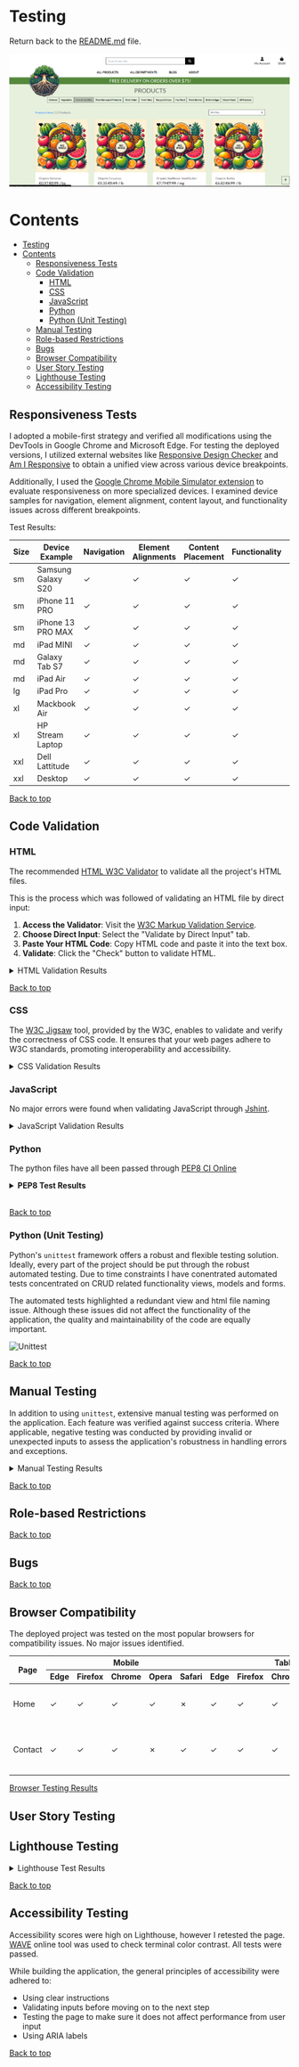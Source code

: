 # Testing

Return back to the [README.md](README.md) file.

![Main Image](docs/images/main.png)

# Contents

<!-- TOC -->

* [Testing](#testing)
* [Contents](#contents)
    * [Responsiveness Tests](#responsiveness-tests)
    * [Code Validation](#code-validation)
        * [HTML](#html)
        * [CSS](#css)
        * [JavaScript](#javascript)
        * [Python](#python)
        * [Python (Unit Testing)](#python-unit-testing)
    * [Manual Testing](#manual-testing)
    * [Role-based Restrictions](#role-based-restrictions)
    * [Bugs](#bugs)
    * [Browser Compatibility](#browser-compatibility)
    * [User Story Testing](#user-story-testing)
    * [Lighthouse Testing](#lighthouse-testing)
    * [Accessibility Testing](#accessibility-testing)

<!-- TOC -->

## Responsiveness Tests

I adopted a mobile-first strategy and verified all modifications using the DevTools in Google Chrome and Microsoft Edge.
For testing the deployed versions, I utilized external websites
like [Responsive Design Checker](https://responsivedesignchecker.com/)
and [Am I Responsive](https://ui.dev/amiresponsive) to obtain a unified view across various device breakpoints.

Additionally, I used
the [Google Chrome Mobile Simulator extension](https://chromewebstore.google.com/detail/mobile-simulator-responsi/ckejmhbmlajgoklhgbapkiccekfoccmk)
to evaluate responsiveness on more specialized
devices. I examined device samples for navigation, element alignment, content layout, and functionality issues across
different breakpoints.

Test Results:

| Size | Device Example     | Navigation | Element Alignments | Content Placement | Functionality | Notes |
|------|--------------------|------------|--------------------|-------------------|---------------|-------|
| sm   | Samsung Galaxy S20 | &check;    | &check;            | &check;           | &check;       |       |
| sm   | iPhone 11 PRO      | &check;    | &check;            | &check;           | &check;       |       |
| sm   | iPhone 13 PRO MAX  | &check;    | &check;            | &check;           | &check;       |       |
| md   | iPad MINI          | &check;    | &check;            | &check;           | &check;       |       |
| md   | Galaxy Tab S7      | &check;    | &check;            | &check;           | &check;       |       |
| md   | iPad Air           | &check;    | &check;            | &check;           | &check;       |       |
| lg   | iPad Pro           | &check;    | &check;            | &check;           | &check;       |       |
| xl   | Mackbook Air       | &check;    | &check;            | &check;           | &check;       |       |
| xl   | HP Stream Laptop   | &check;    | &check;            | &check;           | &check;       |       |
| xxl  | Dell Lattitude     | &check;    | &check;            | &check;           | &check;       |       |
| xxl  | Desktop            | &check;    | &check;            | &check;           | &check;       |       |

[Back to top](#contents)

## Code Validation

### HTML

The recommended [HTML W3C Validator](https://validator.w3.org) to validate all the project's HTML files.

This is the process which was followed of validating an HTML file by direct input:

1. **Access the Validator**: Visit the [W3C Markup Validation Service](https://validator.w3.org/).
2. **Choose Direct Input**: Select the "Validate by Direct Input" tab.
3. **Paste Your HTML Code**: Copy HTML code and paste it into the text box.
4. **Validate**: Click the "Check" button to validate HTML.

<details>

<summary>HTML Validation Results</summary>

| File Name             | Pass | View Result                                                | Notes                                                                                                                                                                                             |
|-----------------------|------|------------------------------------------------------------|---------------------------------------------------------------------------------------------------------------------------------------------------------------------------------------------------|
| index.html            | ⛔    | [Result](docs/test-img/header-1.png)                       |                                                                                                                                                                                                   |
| product-list.html     | ⛔    | [Result](docs/test-img/all-prod.png)                       |                                                                                                                                                                                                   |
| search-results.html   | ✅    | ![Result](/docs/test-img/search-results-htmlchecker.png)   |                                                                                                                                                                                                   |
| edit-product.html     |      | ![Result](/docs/test-img/edit-product-htmlchecker.png)     |                                                                                                                                                                                                   |
| add-product.html      | ✅    | ![Result](/docs/test-img/add-product-htmlchecker.png)      |                                                                                                                                                                                                   |
| admin-summary.html    | ✅    | ![Result](/docs/test-img/admin-summary-htmlchecker.png)    |                                                                                                                                                                                                   |
| manage-author.html    | ✅    | ![Result](/docs/test-img/manage-author-htmlchecker.png)    |                                                                                                                                                                                                   |
| manage-genre.html     | ✅    | ![Result](/docs/test-img/manage-genre-htmlchecker.png)     |                                                                                                                                                                                                   |
| manage-coupon.html    |      | ![Result](/docs/test-img/manage-coupon-htmlchecker.png)    | It intermittently throws an error for dropdown selection for percentage option. Based on online research there seems to be an ongoing html issue. All html code is updated to meet the standards. |
| manage-category.html  | ✅    | ![Result](/docs/test-img/manage-category-htmlchecker.png)  |                                                                                                                                                                                                   |
| manage-orders.html    | ✅    | ![Result](/docs/test-img/manage-orders-htmlchecker.png)    |                                                                                                                                                                                                   |
| dashboard.html        | ✅    | ![Result](/docs/test-img/dashboard-htmlchecker.png)        |                                                                                                                                                                                                   |
| profile.html          | ✅    | ![Result](/docs/test-img/profile-htmlchecker.png)          |                                                                                                                                                                                                   |
| my-orders.html        | ✅    | ![Result](/docs/test-img/user-orders-htmlchecker.png)      |                                                                                                                                                                                                   |
| wishlist.html         | ✅    | ![Result](/docs/test-img/user-favourites-htmlchecker.png)  |                                                                                                                                                                                                   |
| change-password.html  | ✅    | ![Result](/docs/test-img/change-password-htmlchecker.png)  |                                                                                                                                                                                                   |
| delete-modal.html     | ✅    | ![Result](/docs/test-img/profile-delete-htmlchecker.png)   |                                                                                                                                                                                                   |
| product-detail.html   | ✅    | ![Result](/docs/test-img/product-details-htmlchecker.png)  |                                                                                                                                                                                                   |
| about.html            | ✅    | ![Result](/docs/test-img/about-htmlchecker.png)            |                                                                                                                                                                                                   |
| special-offers.html   | ✅    | ![Result](/docs/test-img/offers-htmlchecker.png)           |                                                                                                                                                                                                   |
| signup.html           | ✅    | ![Result](/docs/test-img/sign-up-htmlchecker.png)          |                                                                                                                                                                                                   |
| login.html            | ✅    | ![Result](/docs/test-img/login-htmlchecker.png)            |                                                                                                                                                                                                   |
| logout.html           | ✅    | ![Result](/docs/test-img/logout-htmlchecker.png)           |                                                                                                                                                                                                   |
| cart.html             | ✅    | ![Result](/docs/test-img/cart-htmlchecker.png)             |                                                                                                                                                                                                   |
| checkout-success.html | ✅    | ![Result](/docs/test-img/success-htmlchecker.png)          |                                                                                                                                                                                                   |
| checkout.html         | ✅    | ![Result](/docs/test-img/checkout-htmlchecker.png)         |                                                                                                                                                                                                   |
| shipping-returns.html | ✅    | ![Result](/docs/test-img/shipping-returns-htmlchecker.png) |                                                                                                                                                                                                   |
| privacy-policy.html   | ✅    | ![Result](/docs/test-img/privacy-policy-htmlchecker.png)   |                                                                                                                                                                                                   |
| terms-of-service.html | ✅    | ![Result](/docs/test-img/terms-htmlchecker.png)            |                                                                                                                                                                                                   |

</details>

[Back to top](#contents)

### CSS

The [W3C Jigsaw](https://jigsaw.w3.org/css-validator/) tool, provided by the W3C, enables to validate and verify the
correctness of CSS code. It ensures that your web pages adhere to W3C standards, promoting interoperability and
accessibility.

<details>

<summary>CSS Validation Results</summary>

</details>

### JavaScript

No major errors were found when validating JavaScript through [Jshint](https://jshint.com/).


<details>

<summary>JavaScript Validation Results</summary>

</details>

### Python

The python files have all been passed through [PEP8 CI Online](https://pep8ci.herokuapp.com/)

<details><summary><b>PEP8 Test Results</b></summary>

| App Name  | File Name          | Pass | View Result                                                                                               |
|-----------|--------------------|------|-----------------------------------------------------------------------------------------------------------|
| about     | views.py           | ✅    | <details><summary>Screenshot</summary>![Result](/docs/test-img/about-views-py.png)</details>              |
| about     | urls.py            | ✅    | <details><summary>Screenshot</summary>![Result](/docs/test-img/about-urls-py.png)</details>               |
| about     | models.py          | ✅    | <details><summary>Screenshot</summary>![Result](/docs/test-img/about-models-py.png)</details>             |
| about     | forms.py           | ✅    | <details><summary>Screenshot</summary>![Result](/docs/test-img/about-forms-py.png)</details>              |
| about     | admin.py           | ✅    | <details><summary>Screenshot</summary>![Result](/docs/test-img/about-admin-py.png)</details>              |
| about     | test_views.py      | ✅    | <details><summary>Screenshot</summary>![Result](/docs/test-img/about-test-viewers-py.png)</details>       |
| about     | test_forms.py      | ✅    | <details><summary>Screenshot</summary>![Result](/docs/test-img/about-test-forms-py.png)</details>         |
| app       | settings.py        | ✅    | <details><summary>Screenshot</summary>![Result](/docs/test-img/settings-py.png)</details>                 |
| app       | urls.py            | ✅    | <details><summary>Screenshot</summary>![Result](/docs/test-img/testing-urls-py-main-app.png)</details>    |
| app       | views.py           | ✅    | <details><summary>Screenshot</summary>![Result](/docs/test-img/views-py-main-app.png)</details>           |
| blog      | views.py           | ✅    | <details><summary>Screenshot</summary>![Result](/docs/test-img/blog-views-py.png)</details>               |
| blog      | urls.py            | ✅    | <details><summary>Screenshot</summary>![Result](/docs/test-img/blog-urls-py.png)</details>                |
| blog      | models.py          | ✅    | <details><summary>Screenshot</summary>![Result](/docs/test-img/blog-models-py.png)</details>              |
| blog      | forms.py           | ✅    | <details><summary>Screenshot</summary>![Result](/docs/test-img/blog-forms-py.png)</details>               |
| blog      | admin.py           | ✅    | <details><summary>Screenshot</summary>![Result](/docs/test-img/blog-admin-py.png)</details>               |
| blog      | test_views.py      | ✅    | <details><summary>Screenshot</summary>![Result](/docs/test-img/blog-test-views-py.png)</details>          |
| blog      | test_models.py     | ✅    | <details><summary>Screenshot</summary>![Result](/docs/test-img/blog-test-models-py.png)</details>         |
| cart      | views.py           | ✅    | <details><summary>Screenshot</summary>![Result](/docs/test-img/cart-views-py.png)</details>               |
| cart      | urls.py            | ✅    | <details><summary>Screenshot</summary>![Result](/docs/test-img/cart-urls-py.png)</details>                |
| cart      | models.py          | ✅    | <details><summary>Screenshot</summary>![Result](/docs/test-img/cart-models-py.png)</details>              |
| cart      | contexts.py        | ✅    | <details><summary>Screenshot</summary>![Result](/docs/test-img/cart-context-py.png)</details>             |
| cart      | test_context.py    | ✅    | <details><summary>Screenshot</summary>![Result](/docs/test-img/cart-test-contest-py.png)</details>        |
| checkout  | webhooks.py        | ✅    | <details><summary>Screenshot</summary>![Result](/docs/test-img/checkout-webhooks-py.png)</details>        |
| checkout  | webhook_handler.py | ✅    | <details><summary>Screenshot</summary>![Result](/docs/test-img/checkout-webhook-handler-py.png)</details> |
| checkout  | views.py           | ✅    | <details><summary>Screenshot</summary>![Result](/docs/test-img/checkaout-views.png)</details>             |
| checkout  | urls.py            | ✅    | <details><summary>Screenshot</summary>![Result](/docs/test-img/checkout-urls-py.png)</details>            |
| checkout  | signals.py         | ✅    | <details><summary>Screenshot</summary>![Result](/docs/test-img/checkout-signals-py.png)</details>         |
| checkout  | models.py          | ✅    | <details><summary>Screenshot</summary>![Result](/docs/test-img/checkout-models-py.png)</details>          |
| checkout  | forms.py           | ✅    | <details><summary>Screenshot</summary>![Result](/docs/test-img/checkout-forms-py.png)</details>           |
| checkout  | admin.py           | ✅    | <details><summary>Screenshot</summary>![Result](/docs/test-img/checkout-admin-py.png)</details>           |
| checkout  | test_models.py     | ✅    | <details><summary>Screenshot</summary>![Result](/docs/test-img/checkout-test-models-py.png)</details>     |
| checkout  | test_forms.py      | ✅    | <details><summary>Screenshot</summary>![Result](/docs/test-img/checkout-test-forms-py.png)</details>      |
| favorites | views.py           | ✅    | <details><summary>Screenshot</summary>![Result](/docs/test-img/favorites-views-py.png)</details>          |
| favorites | urls.py            | ✅    | <details><summary>Screenshot</summary>![Result](/docs/test-img/favorites-urls-py.png)</details>           |
| favorites | models.py          | ✅    | <details><summary>Screenshot</summary>![Result](/docs/test-img/favorites-models-py.png)</details>         |
| favorites | admin.py           | ✅    | <details><summary>Screenshot</summary>![Result](/docs/test-img/favorites-admin-py.png)</details>          |
| favorites | test_models.py     | ✅    | <details><summary>Screenshot</summary>![Result](/docs/test-img/favorites-test-models-py.png)</details>    |
| home      | views.py           | ✅    | <details><summary>Screenshot</summary>![Result](/docs/test-img/home-views-py.png)</details>               |
| home      | urls.py            | ✅    | <details><summary>Screenshot</summary>![Result](/docs/test-img/home-urls-py.png)</details>                |
| home      | models.py          | ✅    | <details><summary>Screenshot</summary>![Result](/docs/test-img/home-models-py.png)</details>              |
| products  | widgets.py         | ✅    | <details><summary>Screenshot</summary>![Result](/docs/test-img/products-widgets-py.png)</details>         |
| products  | views.py           | ✅    | <details><summary>Screenshot</summary>![Result](/docs/test-img/products-views-py.png)</details>           |
| products  | urls.py            | ✅    | <details><summary>Screenshot</summary>![Result](/docs/test-img/products-urls-py.png)</details>            |
| products  | models.py          | ✅    | <details><summary>Screenshot</summary>![Result](/docs/test-img/products-models-py.png)</details>          |
| products  | admin.py           | ✅    | <details><summary>Screenshot</summary>![Result](/docs/test-img/products-admin-py.png)</details>           |
| products  | test_views.py      | ✅    | <details><summary>Screenshot</summary>![Result](/docs/test-img/products-test-views-py.png)</details>      |
| products  | test_models.py     | ✅    | <details><summary>Screenshot</summary>![Result](/docs/test-img/productstest-models-py.png)</details>      |
| products  | test_forms.py      | ✅    | <details><summary>Screenshot</summary>![Result](/docs/test-img/products-test-forms-py.png)</details>      |
| profiles  | views.py           | ✅    | <details><summary>Screenshot</summary>![Result](/docs/test-img/profiles-views-py.png)</details>           |
| profiles  | urls.py            | ✅    | <details><summary>Screenshot</summary>![Result](/docs/test-img/profiles-urls-py.png)</details>            |
| profiles  | models.py          | ✅    | <details><summary>Screenshot</summary>![Result](/docs/test-img/profiles-models-py.png)</details>          |
| profiles  | forms.py           | ✅    | <details><summary>Screenshot</summary>![Result](/docs/test-img/profiles-forms-py.png)</details>           |
| profiles  | test_forms.py      | ✅    | <details><summary>Screenshot</summary>![Result](/docs/test-img/profiles-test-forms.png)</details>         |
| main      | custom_storages.py | ✅    | <details><summary>Screenshot</summary>![Result](/docs/test-img/main-custom-storages.png)</details>        |

</details><br/>


[Back to top](#contents)

### Python (Unit Testing)

Python's `unittest` framework offers a robust and flexible testing solution.
Ideally, every part of the project should be put through the robust automated testing. Due to time constraints I have
conentrated automated tests concentrated on CRUD related functionality views, models and forms.

The automated tests highlighted a redundant view and html file naming issue. Although these issues did not affect the
functionality of the application, the quality and maintainability of the code are equally important.

![Unittest]()

[Back to top](#contents)

## Manual Testing

In addition to using `unittest`, extensive manual testing was performed on the application. Each feature was verified
against success criteria. Where applicable, negative testing was conducted by providing invalid or unexpected inputs to
assess the application's robustness in handling errors and exceptions.

<details>
<summary>Manual Testing Results</summary>

</details>

[Back to top](#contents)

## Role-based Restrictions

[Back to top](#contents)

## Bugs

[Back to top](#contents)

## Browser Compatibility

The deployed project was tested on the most popular browsers for compatibility issues.
No major issues identified.

<table>
    <thead>    
        <tr> 
            <th rowspan="2">Page</th> 
            <th colspan="5">Mobile</th> 
            <th colspan="5">Tablet</th> 
            <th colspan="5">Desktop</th> 
            <th rowspan="2">Note</th> 
        </tr>
        <tr> 
            <th>Edge</th>
            <th>Firefox</th>
            <th>Chrome</th>
            <th>Opera</th>
            <th>Safari</th>
            <th>Edge</th>
            <th>Firefox</th>
            <th>Chrome</th>
            <th>Opera</th>
            <th>Safari</th>
            <th>Edge</th>
            <th>Firefox</th>
            <th>Chrome</th>
            <th>Opera</th>
            <th>Safari</th>
        </tr>
    </thead>
    <tbody>    
        <tr>
            <td>Home</td>
            <td>✓</td> 
            <td>✓</td> 
            <td>✓</td> 
            <td>✓</td> 
            <td>✗</td> 
            <td>✓</td> 
            <td>✓</td> 
            <td>✓</td> 
            <td>✓</td> 
            <td>✗</td>
            <td>✓</td> 
            <td>✓</td> 
            <td>✓</td> 
            <td>✓</td> 
            <td>✗</td> 
            <td>Test issue on Safari</td>
        </tr>
        <tr>
            <td>Contact</td>
            <td>✓</td> 
            <td>✓</td> 
            <td>✓</td> 
            <td>✗</td> 
            <td>✓</td> 
            <td>✓</td> 
            <td>✓</td> 
            <td>✓</td> 
            <td>✗</td> 
            <td>✓</td>
            <td>✓</td> 
            <td>✓</td> 
            <td>✗</td> 
            <td>✓</td> 
            <td>✓</td> 
            <td>Issue on Opera in Tablet</td>
        </tr>
    </tbody>
</table>

[Browser Testing Results]()

## User Story Testing

## Lighthouse Testing

<details>
<summary>Lighthouse Test Results</summary>

</details>

[Back to top](#contents)

## Accessibility Testing

Accessibility scores were high on Lighthouse, however I retested the page.
[WAVE](https://wave.webaim.org/) online tool was used to check terminal color contrast. All tests were passed.

While building the application, the general principles of accessibility were adhered to:

- Using clear instructions
- Validating inputs before moving on to the next step
- Testing the page to make sure it does not affect performance from user input
- Using ARIA labels

[Back to top](#contents)
